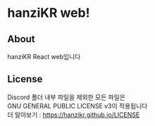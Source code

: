 # hanziKR web!

## About

hanziKR React web입니다

## License

Discord 폴더 내부 파일을 제외한 모든 파일은\
GNU GENERAL PUBLIC LICENSE v3이 적용됩니다\
더 알아보기 : https://hanzikr.github.io/LICENSE
